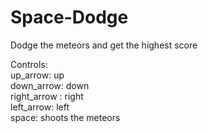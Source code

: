 # Space-Dodge

Dodge the meteors and get the highest score 

Controls:        
up_arrow: up          
down_arrow: down            
right_arrow : right         
left_arrow: left      
space: shoots the meteors
